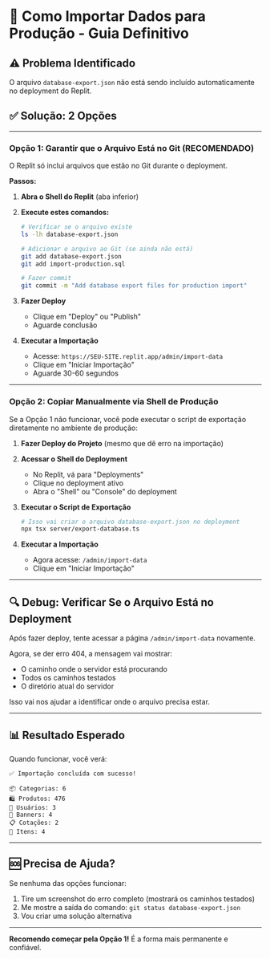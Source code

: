 # 🚀 Como Importar Dados para Produção - Guia Definitivo

## ⚠️ Problema Identificado

O arquivo `database-export.json` não está sendo incluído automaticamente no deployment do Replit.

## ✅ Solução: 2 Opções

---

### **Opção 1: Garantir que o Arquivo Está no Git (RECOMENDADO)**

O Replit só inclui arquivos que estão no Git durante o deployment.

**Passos:**

1. **Abra o Shell do Replit** (aba inferior)

2. **Execute estes comandos:**
   ```bash
   # Verificar se o arquivo existe
   ls -lh database-export.json
   
   # Adicionar o arquivo ao Git (se ainda não está)
   git add database-export.json
   git add import-production.sql
   
   # Fazer commit
   git commit -m "Add database export files for production import"
   ```

3. **Fazer Deploy**
   - Clique em "Deploy" ou "Publish"
   - Aguarde conclusão

4. **Executar a Importação**
   - Acesse: `https://SEU-SITE.replit.app/admin/import-data`
   - Clique em "Iniciar Importação"
   - Aguarde 30-60 segundos

---

### **Opção 2: Copiar Manualmente via Shell de Produção**

Se a Opção 1 não funcionar, você pode executar o script de exportação diretamente no ambiente de produção:

1. **Fazer Deploy do Projeto** (mesmo que dê erro na importação)

2. **Acessar o Shell do Deployment**
   - No Replit, vá para "Deployments"
   - Clique no deployment ativo
   - Abra o "Shell" ou "Console" do deployment

3. **Executar o Script de Exportação**
   ```bash
   # Isso vai criar o arquivo database-export.json no deployment
   npx tsx server/export-database.ts
   ```

4. **Executar a Importação**
   - Agora acesse: `/admin/import-data`
   - Clique em "Iniciar Importação"

---

## 🔍 Debug: Verificar Se o Arquivo Está no Deployment

Após fazer deploy, tente acessar a página `/admin/import-data` novamente.

Agora, se der erro 404, a mensagem vai mostrar:
- O caminho onde o servidor está procurando
- Todos os caminhos testados
- O diretório atual do servidor

Isso vai nos ajudar a identificar onde o arquivo precisa estar.

---

## 📊 Resultado Esperado

Quando funcionar, você verá:

```
✅ Importação concluída com sucesso!

📦 Categorias: 6
🛍️ Produtos: 476
👤 Usuários: 3
🎨 Banners: 4
📋 Cotações: 2
📄 Itens: 4
```

---

## 🆘 Precisa de Ajuda?

Se nenhuma das opções funcionar:

1. Tire um screenshot do erro completo (mostrará os caminhos testados)
2. Me mostre a saída do comando: `git status database-export.json`
3. Vou criar uma solução alternativa

---

**Recomendo começar pela Opção 1!** É a forma mais permanente e confiável.
